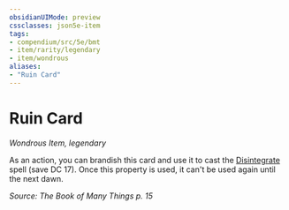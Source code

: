 ```yaml
---
obsidianUIMode: preview
cssclasses: json5e-item
tags:
- compendium/src/5e/bmt
- item/rarity/legendary
- item/wondrous
aliases: 
- "Ruin Card"
---
```

# Ruin Card
*Wondrous Item, legendary*  


As an action, you can brandish this card and use it to cast the [Disintegrate](/Systems/5e/spells/disintegrate.md) spell (save DC 17). Once this property is used, it can't be used again until the next dawn.

*Source: The Book of Many Things p. 15*